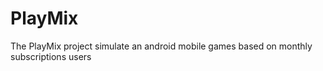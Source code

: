 # PlayMix

The PlayMix project simulate an android mobile games
based on monthly subscriptions users
